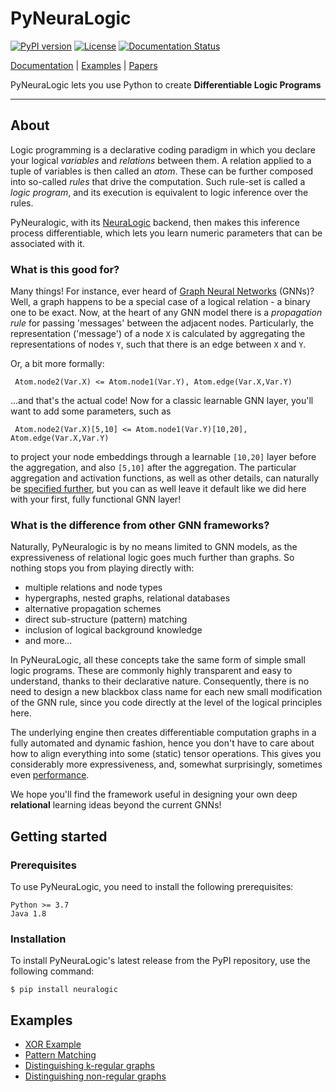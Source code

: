 # PyNeuraLogic

[![PyPI version](https://badge.fury.io/py/neuralogic.svg)](https://badge.fury.io/py/neuralogic)
[![License](https://img.shields.io/pypi/l/neuralogic)](https://badge.fury.io/py/neuralogic)
[![Documentation Status](https://readthedocs.org/projects/pyneuralogic/badge/?version=latest)](https://pyneuralogic.readthedocs.io/en/latest/?badge=latest)



[Documentation](https://pyneuralogic.readthedocs.io/en/latest/) | [Examples](#Examples) | [Papers](https://github.com/GustikS/NeuraLogic#papers)

PyNeuraLogic lets you use Python to create **Differentiable Logic Programs**


[comment]: <> (PyNeuraLogic is a framework built on top of [NeuraLogic]&#40;https://github.com/GustikS/NeuraLogic&#41; which combines relational and deep learning.)

---

## About

Logic programming is a declarative coding paradigm in which you declare your logical _variables_ and _relations_ between them. A relation applied to a tuple of variables is then called an _atom_. These can be further composed into so-called _rules_ that drive the computation. Such rule-set is called a _logic program_, and its execution is equivalent to logic inference over the rules.

PyNeuralogic, with its [NeuraLogic](https://github.com/GustikS/NeuraLogic) backend, then makes this inference process differentiable, which lets you learn numeric parameters that can be associated with it.

### What is this good for?

Many things! For instance, ever heard of [Graph Neural Networks](https://distill.pub/2021/gnn-intro/) (GNNs)? Well, a graph happens to be a special case of a logical relation - a binary one to be exact. Now, at the heart of any GNN model there is a _propagation rule_ for passing 'messages' between the adjacent nodes. Particularly, the representation ('message') of a node `X` is calculated by aggregating the representations of nodes `Y`, such that there is an edge between `X` and `Y`. 

Or, a bit more formally:

``` Atom.node2(Var.X) <= Atom.node1(Var.Y), Atom.edge(Var.X,Var.Y)```

...and that's the actual code! Now for a classic learnable GNN layer, you'll want to add some parameters, such as

``` Atom.node2(Var.X)[5,10] <= Atom.node1(Var.Y)[10,20], Atom.edge(Var.X,Var.Y)```

to project your node embeddings through a learnable ``[10,20]`` layer before the aggregation, and also `[5,10]` after the aggregation. The particular aggregation and activation functions, as well as other details, can naturally be [specified further](https://pyneuralogic.readthedocs.io/en/latest/language.html), but you can as well leave it default like we did here with your first, fully functional GNN layer!

### What is the difference from other GNN frameworks?

Naturally, PyNeuralogic is by no means limited to GNN models, as the expressiveness of relational logic goes much further than graphs. So nothing stops you from playing directly with:
- multiple relations and node types
- hypergraphs, nested graphs, relational databases
- alternative propagation schemes
- direct sub-structure (pattern) matching
- inclusion of logical background knowledge
- and more...

In PyNeuraLogic, all these concepts take the same form of simple small logic programs. These are commonly highly transparent and easy to understand, thanks to their declarative nature. Consequently, there is no need to design a new blackbox class name for each new small modification of the GNN rule, since you code directly at the level of the logical principles here.

The underlying engine then creates differentiable computation graphs in a fully automated and dynamic fashion, hence you don't have to care about how to align everything into some (static) tensor operations.
This gives you considerably more expressiveness, and, somewhat surprisingly, sometimes even [performance](https://github.com/GustikS/GNNwLRNNs).


We hope you'll find the framework useful in designing your own deep **relational** learning ideas beyond the current GNNs!

[comment]: <> (PyNeuraLogic allows users to encode machine learning problems via parameterized, rule-based constructs. Said constructs are based on a custom declarative language that follows a logic programming paradigm.)

## Getting started

[comment]: <> (### Supported backends)

[comment]: <> (PyNeuraLogic currently supports following backends &#40;to some extent&#41;, which have to be installed separately:)

[comment]: <> (- [DyNet]&#40;https://github.com/clab/dynet&#41;)

[comment]: <> (- Java)

[comment]: <> (- [PyTorch Geometric]&#40;https://github.com/rusty1s/pytorch_geometric&#41;)

### Prerequisites

To use PyNeuraLogic, you need to install the following prerequisites:

```
Python >= 3.7
Java 1.8
```

### Installation

To install PyNeuraLogic's latest release from the PyPI repository, use the following command:

```commandline
$ pip install neuralogic
```

## Examples

- [XOR Example](https://github.com/LukasZahradnik/PyNeuraLogic/blob/master/examples/IntroductionIntoPyNeuraLogic.ipynb)
- [Pattern Matching](https://github.com/LukasZahradnik/PyNeuraLogic/blob/master/examples/PatternMatching.ipynb)
- [Distinguishing k-regular graphs](https://github.com/LukasZahradnik/PyNeuraLogic/blob/master/examples/DistinguishingKRegularGraphs.ipynb)
- [Distinguishing non-regular graphs](https://github.com/LukasZahradnik/PyNeuraLogic/blob/master/examples/DistinguishingNonRegularGraphs.ipynb)
